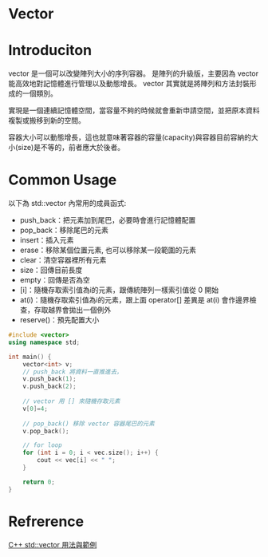# **Vector**

# Introduciton

vector 是一個可以改變陣列大小的序列容器。 是陣列的升級版，主要因為 vector 能高效地對記憶體進行管理以及動態增長。 vector 其實就是將陣列和方法封裝形成的一個類別。

實現是一個連續記憶體空間，當容量不夠的時候就會重新申請空間，並把原本資料複製或搬移到新的空間。

容器大小可以動態增長，這也就意味著容器的容量(capacity)與容器目前容納的大小(size)是不等的，前者應大於後者。

# Common Usage

以下為 std::vector 內常用的成員函式:

* push_back：把元素加到尾巴，必要時會進行記憶體配置
* pop_back：移除尾巴的元素
* insert：插入元素
* erase：移除某個位置元素, 也可以移除某一段範圍的元素
* clear：清空容器裡所有元素
* size：回傳目前長度
* empty：回傳是否為空
* [i]：隨機存取索引值為i的元素，跟傳統陣列一樣索引值從 0 開始
* at(i)：隨機存取索引值為i的元素，跟上面 operator[] 差異是 at(i) 會作邊界檢查，存取越界會拋出一個例外
* reserve()：預先配置大小

```cpp
#include <vector>
using namespace std;

int main() {
    vector<int> v;
    // push_back 將資料一直推進去，
    v.push_back(1);
    v.push_back(2);
    
    // vector 用 [] 來隨機存取元素
    v[0]=4;
    
    // pop_back() 移除 vector 容器尾巴的元素
    v.pop_back();

    // for loop 
    for (int i = 0; i < vec.size(); i++) {
        cout << vec[i] << " ";
    }

    return 0;
}
```

# Refrerence

[C++ std::vector 用法與範例](https://shengyu7697.github.io/std-vector/)